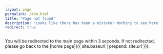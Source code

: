 ```yaml
---
layout: page
permalink: /404.html
title: "Page not found"
description: "Looks like there has been a mistake! Nothing to see here."
redirect: true
---
```


You will be redirected to the main page within 3 seconds. If not redirected, please go back to the [home page]({{ site.baseurl | prepend: site.url }}).
